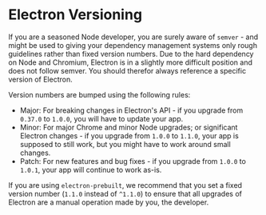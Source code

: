# Electron Versioning

If you are a seasoned Node developer, you are surely aware of `semver` - and might be used to giving your dependency management systems only rough guidelines rather than fixed version numbers. Due to the hard dependency on Node and Chromium, Electron is in a slightly more difficult position and does not follow semver. You should therefor always reference a specific version of Electron.

Version numbers are bumped using the following rules:

 * Major: For breaking changes in Electron's API - if you upgrade from `0.37.0` to `1.0.0`, you will have to update your app.
 * Minor: For major Chrome and minor Node upgrades; or significant Electron changes - if you upgrade from `1.0.0` to `1.1.0`, your app is supposed to still work, but you might have to work around small changes.
 * Patch: For new features and bug fixes - if you upgrade from `1.0.0` to `1.0.1`, your app will continue to work as-is.
 
If you are using `electron-prebuilt`, we recommend that you set a fixed version number (`1.1.0` instead of `^1.1.0`) to ensure that all upgrades of Electron are a manual operation made by you, the developer.
